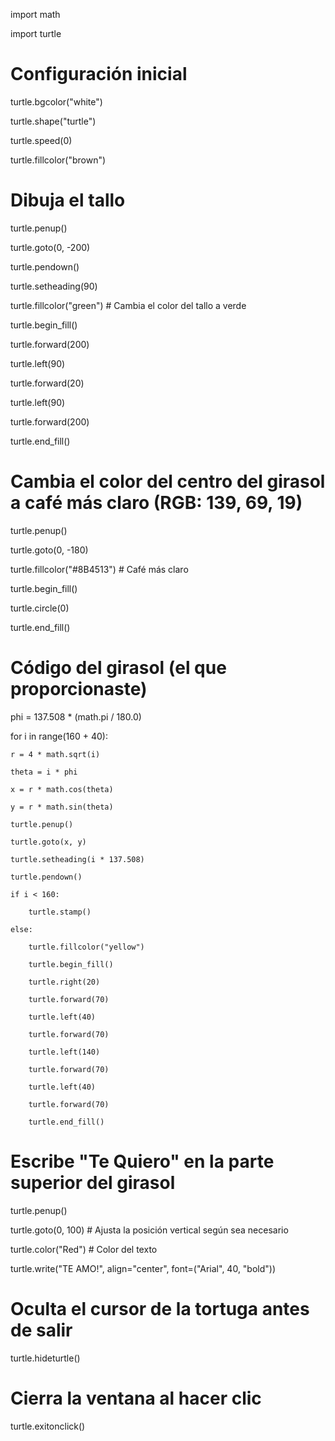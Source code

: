 import math

import turtle

# Configuración inicial

turtle.bgcolor("white")

turtle.shape("turtle")

turtle.speed(0)

turtle.fillcolor("brown")

# Dibuja el tallo

turtle.penup()

turtle.goto(0, -200)

turtle.pendown()

turtle.setheading(90)

turtle.fillcolor("green")  # Cambia el color del tallo a verde

turtle.begin_fill()

turtle.forward(200)

turtle.left(90)

turtle.forward(20)

turtle.left(90)

turtle.forward(200)

turtle.end_fill()

# Cambia el color del centro del girasol a café más claro (RGB: 139, 69, 19)

turtle.penup()

turtle.goto(0, -180)

turtle.fillcolor("#8B4513")  # Café más claro

turtle.begin_fill()

turtle.circle(0)

turtle.end_fill()



# Código del girasol (el que proporcionaste)

phi = 137.508 * (math.pi / 180.0)

for i in range(160 + 40):

    r = 4 * math.sqrt(i)

    theta = i * phi

    x = r * math.cos(theta)

    y = r * math.sin(theta)

    turtle.penup()

    turtle.goto(x, y)

    turtle.setheading(i * 137.508)

    turtle.pendown()

    if i < 160:

        turtle.stamp()

    else:

        turtle.fillcolor("yellow")

        turtle.begin_fill()

        turtle.right(20)

        turtle.forward(70)

        turtle.left(40)

        turtle.forward(70)

        turtle.left(140)

        turtle.forward(70)

        turtle.left(40)

        turtle.forward(70)

        turtle.end_fill()



# Escribe "Te Quiero" en la parte superior del girasol

turtle.penup()

turtle.goto(0, 100)  # Ajusta la posición vertical según sea necesario

turtle.color("Red")  # Color del texto

turtle.write("TE AMO!", align="center", font=("Arial", 40, "bold"))



# Oculta el cursor de la tortuga antes de salir

turtle.hideturtle()



# Cierra la ventana al hacer clic

turtle.exitonclick()
